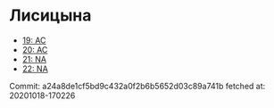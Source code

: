 # Лисицына
- [19: AC](19.md)
- [20: AC](20.md)
- [21: NA](21.md)
- [22: NA](22.md)

Commit: a24a8de1cf5bd9c432a0f2b6b5652d03c89a741b
 fetched at: 20201018-170226
